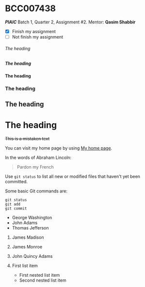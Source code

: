# BCC007438
***PIAIC*** Batch 1, Quarter 2, Assignment #2.  Mentor: **Qasim Shabbir**

- [x] Finish my assignment
- [ ] Not finish my assignment

###### The heading

##### The heading

#### The heading

### The heading

## The heading

# The heading

~~This is a mistaken text~~

You can visit my home page by using [My home page](https://github.com/MdRashid62).

In the words of Abraham Lincoln:

> Pardon my French

Use `git status` to list all new or modified files that haven't yet been committed.


Some basic Git commands are:
```
git status
git add
git commit
```

- George Washington
- John Adams
- Thomas Jefferson

1. James Madison
2. James Monroe
3. John Quincy Adams


1. First list item
    - First nested list item
    - Second nested list item
